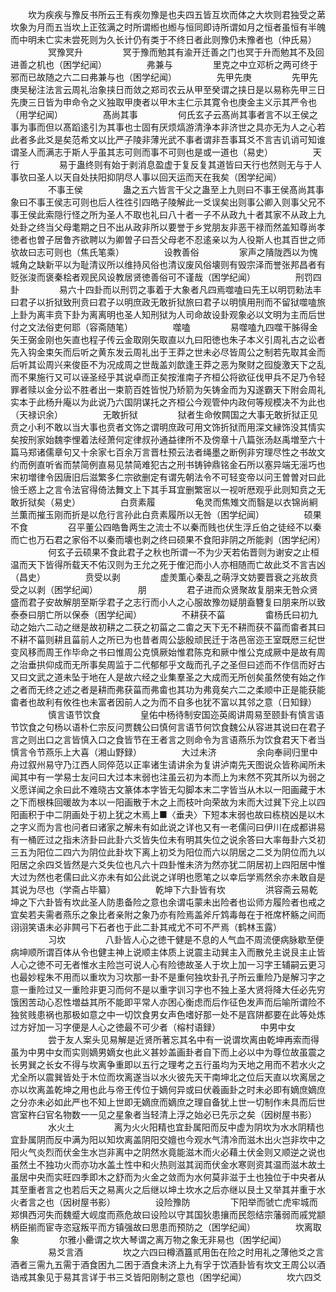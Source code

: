 <!-- { "loadSidebar": true } -->
　　坎为疾疾与豫反书所云王有疾勿豫是也夫四五皆互坎而体之大坎则君独受之苐坎象为月而五当坎上正弦满之时所谓縆也縆与恒同即诗所谓如月之恒者虽恒有半魄而中明未亡实未尝死则为久长计仍有类于不终日者此则豫仍未豫者也（仲氏易）
　　
　　冥豫冥升
　　
　　冥于豫而勉其有渝开迁善之门也冥于升而勉其不及回进善之机也（困学纪闻）
　　
　　弗兼与
　　
　　里克之中立邓析之两可终于邪而已故随之六二曰弗兼与也（困学纪闻）
　　
　　先甲先庚
　　
　　先甲先庚吴秘注法言云周礼治象挟日而敛之郑司农云从甲至癸谓之挟日是以易称先甲三日先庚三日皆为申命令之义独取甲庚者以甲木主仁示其寛令也庚金主义示其严令也（用学纪闻）
　　
　　髙尚其事
　　
　　何氏玄子云髙尚其事者言不以王侯之事为事而但以髙蹈逺引为其事也士固有厌烦熇游清浄本非济世之具亦无为人之心若此者多此爻是矣范希文以比严子陵非薄光武不事者谓非吾事耳爻不言吉讥诮可知谁谓圣人而满志于斯人乎虽其志可则而事不可则也是或一道也（易史）
　　
　　天行
　　
　　易于蛊终则有始于剥消息盈虚于复反复其道皆曰天行也然则无与于人事欤曰圣人以天自处扶阳抑阴尽人事以回天运而天在我矣（困学纪闻）
　　
　　不事王侯
　　
　　蛊之五六皆言干父之蛊至上九则曰不事王侯髙尚其事象曰不事王侯志可则也后人徃徃引四皓子陵解此一爻误矣出则事公卿入则事父兄不事王侯此索隠行怪之所为圣人不取也礼曰八十者一子不从政九十者其家不从政上九处卦之终当父母耄期之日不出从政非所以要誉于乡党朋友非恶干禄而然盖知尊尚孝徳者也曽子居鲁齐欲聘以为卿曽子曰吾父母老不忍逺亲以为人役斯人也其百世之师欤故曰志可则也（焦氏笔乘）
　　
　　设教善俗
　　
　　家声之隤陇西以为愧城角之缺新平以为耻清议所以维持风俗也清议废风俗壊则有毁宗泽而誉张邦昌者有贬张浚而褒秦桧者观民风设教居贤徳善俗可不谨哉（困学纪闻）
　　
　　刑罚四卦
　　
　　易六十四卦而以刑罚之事着于大象者凡四焉噬嗑曰先王以明罚勑法丰曰君子以折狱致刑贲曰君子以明庶政无敢折狱旅曰君子以明慎用刑而不留狱噬嗑旅上卦为离丰贲下卦为离离明也圣人知刑狱为人司命故设卦观象必以文明为主而后世付之文法俗吏何耶（容斋随笔）
　　
　　噬嗑
　　
　　易噬嗑九四噬干胏得金矢王弼金刚也矢直也程子传云金取刚矢取直以九曰阳徳也朱子本义引周礼古之讼者先入钩金束矢而后听之黄东发云周礼出于王莽之世未必尽皆周公之制若先取其金而后听其讼周兴来俊臣不为况成周之世哉盖刘歆逢王莽之恶为聚财之囮旋激天下之乱而不果施行又可以诬圣经乎其说卓而正矣按淮南子齐桓公将欲征伐甲兵不足乃令轻罪者赎以金分讼不胜者出一束箭百姓皆悦乃矫箭为矢铸金而为刄遂霸天下附会周礼实本于此杨升庵以为此说乃六国阴谋托之齐桓公今观管仲内政何等规模决不为此也（天禄识余）
　　
　　无敢折狱
　　
　　狱者生命攸闗国之大事无敢折狱正见贲之小利不敢以当大事也贲者文饰之谓明庶政可用文饰折狱而用深文縁饰没其情实矣按刑家始魏李悝着法经萧何定律叔孙通益律所不及傍章十八篇张汤赵禹増至六十篇马郑诸儒章句又十余家七百余万言晋杜预云法者绳墨之断例非穷理尽性之书故文约而例直听省而禁简例直易见禁简难犯古之刑书铸钟鼎铭金石所以塞异端无滛巧也宋初増律令因唐旧后滋繁多仁宗欲删定有谓先朝法令不可轻变帝以问王曽曽对曰此憸壬惑上之言令法官得倚法舞文上下其手耳宜删繁宻以一视听厯观乎此则知贲之无敢折狱矣（易史）
　　
　　白贲素履
　　
　　龟灵而焦雉文而翳是以衣锦尚絅兰薫而摧玉刚而折是以危行言孙此白贲素履所以无咎（困学纪闻）
　　
　　硕果不食
　　
　　召平董公四皓鲁两生之流士不以秦而贱也伏生浮丘伯之徒经不以秦而亡也万石君之家俗不以秦而壊也剥之终曰硕果不食阳非阴之所能剥（困学纪闲）
　　
　　何玄子云硕果不食此君子之秋也所谓一不为少天若佑晋则为谢安之止桓温而天下皆得所载天不佑汉则为王允之死于傕汜而小人亦相随而亡故此爻不言吉凶（昌史）
　　
　　贲受以剥
　　
　　虚羙薫心秦乱之萌浮文妨要晋衰之兆故贲受之以剥（困学纪闻）
　　
　　朋
　　
　　君子进而众贤聚故复朋来无咎众贤盛而君子安故解朋至斯孚君子之志行而小人之心服故豫勿疑朋盍簪复曰朋来所以致泰泰曰朋亡所以保泰（困学纪闻）
　　
　　不耕获不菑
　　
　　畬杨氏曰初九动之始六二动之继是故初耕之二获之初菑之二畬之天下无不耕而获不菑而畬者其曰不耕不菑则耕且菑前人之所已为也昔者周公毖殷顽民迁于洛邑宻迩王室既厯三纪世变风移而周王作毕命之书曰惟周公克慎厥始惟君陈克和厥中惟公克成厥中是故有周之治垂拱仰成而无所事矣周监于二代郁郁乎文哉而孔子之圣但曰述而不作信而好古又曰文武之道未坠于地在人是故六经之业集羣圣之大成而无所创矣虽然使有始之作之者而无终之述之者是耕而弗获菑而弗畬也其功为弗竟矣六二之柔顺中正是能获能畬者也故利有攸徃也未富者因前人之为而不自多也犹不富以其邻之意（日知録）
　　
　　慎言语节饮食
　　
　　皇佑中杨待制安国迩英阁讲周易至颐卦有慎言语节饮食之句杨以语朴仁宗反问贾魏公曰慎何言语节何饮食魏公从容进其说曰在君子言之则出口之言皆慎入口之食皆节在王者言之则命令为言语燕乐为饮食君天下者当慎言令节燕乐上大喜（湘山野録）
　　
　　大过未济
　　
　　余向奉祠归里中舟过叙州易守乃江西人同倅范以正率诸生请讲余为复讲泸南先天图说众皆称闻所未闻其中有一学易士友问曰大过本末弱也注虽云初为本而上为末然不究其所以为弱之义愿详闻之余曰此不难晓古文篆体本字皆无勾脚本末二字皆当从木以一阳画藏于木之下而根株回暖故为本以一阳画散于木之上而枝叶向荣故为末而大过巽下兊上以四阳画积于中二阴画处于初上犹之木焉上■〈垂夬〉下短本末弱也故曰栋桡凶是以木之字义而为言也问者曰诸家之解未有如此说之详也又有一老儒问曰伊川在成都讲易有一桶匠过之指未济卦曰此卦六爻皆失位未有明其失位之说余答曰大率毎卦六爻初三五为阳位二四六为阴位此卦坎下离上初爻为阳位而六以阴居之二爻为阴位而九以阳居之余四爻皆然是六爻失位也凡六十四卦惟未济为然亦犹二阴居初上四阳居中惟大过为然也老儒曰此义亦未有如公此说之详明也愿笔之以幸后学焉然余亦未敢自是其说为尽也（学斋占毕纂）
　　
　　乾坤下六卦皆有坎
　　
　　洪容斋云易乾坤之下六卦皆有坎此圣人防患备险之意也余谓屯蒙未出险者也讼师方履险者也戒之宜矣若夫需者燕乐之象比者亲附之象乃亦有险焉盖斧斤鸩毒毎在于袵席杯觞之间而诩诩笑语未必非闗弓下石者也于此二卦其戒尤不可不严焉（鹤林玉露）
　　
　　习坎
　　
　　八卦皆人心之徳干健是不息的人气血不周流便病脉歇至便病坤顺所谓百体从令也健主神上说顺主体质上说震主动巽主入而散兑主说艮主止皆人心之徳不可无者惟水主险岂可说人心有险徳故圣人于坎上加一习字王辅嗣云更习也最妙程朱不用而以重坎为习坎那一卦不是重何独坎卦孔子所云重险乃是解习字之意一重险过又一重险非更习而何不是以重字训习字也不独上圣大贤将降大任必先穷饿困苦动心忍性増益其所不能即平常人亦困心衡虑而后作征色发声而后喻所谓险不独贫贱患祸也那极如意之中一切饮食男女声色嗜好那一处不是窞阱都要在此等处炼过方好加一习字便是人心之徳最不可少者（榕村语録）
　　
　　中男中女
　　
　　尝于友人案头见易解是近贤所著忘其名中有一说谓坎离由乾坤再索而得虽为中男中女而实则嫡男嫡女也此义甚妙盖画卦者自下而上必以中为尊位故虽震之长男巽之长女不得与坎离争重即以五行之理考之五行虽均为天地之用而不若水火之尤全所以震巽皆处于木位而坎离遂当以水火彼先天干南坤北之位后天直以坎离居之亦以坎离盖乾坤之用也此与帝王传位于嫡何异或曰伏羲画卦之时未必即有嫡庶嫡庶之分亦未必如此严也不知上世即无嫡庶而嫡庶之理自备犹上世一切制作未具而后世宫室杵臼官名物数一一见之星象者当轻清上浮之始必已先示之矣（因树屋书影）
　　
　　水火土
　　
　　离为火火阳精也宜卦属阳而反中虚为阴坎为水水阴精也宜卦属阴而反中满为阳以知坎离盖阴阳交嬗也今观水气清冷而滋木出火岂非坎中之阳火气炎烈而伏金生水岂非离中之阴然水竟能滋木而火必藉土伏金则又顺逆之说也虽然土不独功火而亦功水盖土性中和火热则滋其润而伏金水寒则资其温而滋木故土虽居中央而实旺四季即木之舒而为火金之敛而为水何莫非滋于土也独位于中央者从其至重者言之也若后天之易离火之后继以坤土坎水之后亦继以艮土又举其并重于水火者言之也（因树屋书影）
　　
　　设险豫防
　　
　　下阳举而虢亡虎牢城而郑惧西河失而魏蹙大岘度而燕危故曰设险以守其国狄患攘而民怨结宗藩弱而戚党颛柄臣揃而宦寺恣寇叛平而方镇强故曰思患而预防之（困学纪闻）
　　
　　坎离取象
　　
　　尔雅小罍谓之坎大琴谓之离万物之象无非易也（困学纪闻）
　　
　　易爻言酒
　　
　　坎之六四曰樽酒簋贰用缶在险之时用礼之薄他爻之言酒者三需九五需于酒食困九二困于酒食未济上九有孚于饮酒卦皆有坎文王周公以酒诰戒其象见于易其言详于书三爻皆阳刚制之意也（困学纪闻）
　　
　　坎六四爻
　　
